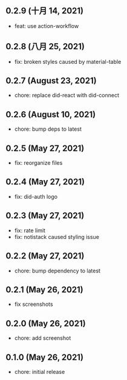 ## 0.2.9 (十月 14, 2021)

- feat: use action-workflow

## 0.2.8 (八月 25, 2021)

- fix: broken styles caused by material-table

## 0.2.7 (August 23, 2021)

- chore: replace did-react with did-connect

## 0.2.6 (August 10, 2021)

- chore: bump deps to latest

## 0.2.5 (May 27, 2021)

- fix: reorganize files

## 0.2.4 (May 27, 2021)

- fix: did-auth logo

## 0.2.3 (May 27, 2021)

- fix: rate limit
- fix: notistack caused styling issue

## 0.2.2 (May 27, 2021)

- chore: bump dependency to latest

## 0.2.1 (May 26, 2021)

- fix screenshots

## 0.2.0 (May 26, 2021)

- chore: add screenshot

## 0.1.0 (May 26, 2021)

- chore: initial release
